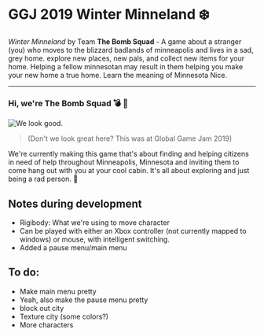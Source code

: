 # GGJ 2019 Winter Minneland ❄️ 

_Winter Minneland_ by Team **The Bomb Squad** - 
A game about a stranger (you) who moves to the blizzard badlands of minneapolis and lives in a sad, grey home. explore new places, new pals, and collect new items for your home. Helping a fellow minnesotan may result in them helping you make your new home a true home. Learn the meaning of Minnesota Nice.

---

### Hi, we're The Bomb Squad 💣 👀
![We look good.](https://ggj.s3.amazonaws.com/styles/game_sidebar__wide/team_picture/2019/01/249853/50883632_615813935542897_1103321989617025024_n.jpg?itok=89OE9dwQ&timestamp=1548530851)

>(Don't we look great here? This was at Global Game Jam 2019)

We're currently making this game that's about finding and helping citizens in need of help throughout Minneapolis, Minnesota and inviting them to come hang out with you at your cool cabin. It's all about exploring and just being a rad person. 💯


## Notes during development

- Rigibody: What we're using to move character
- Can be played with either an Xbox controller (not currently mapped to windows) or mouse, with intelligent switching.
- Added a pause menu/main menu

## To do:

- Make main menu pretty
- Yeah, also make the pause menu pretty
- block out city
- Texture city (some colors?)
- More characters